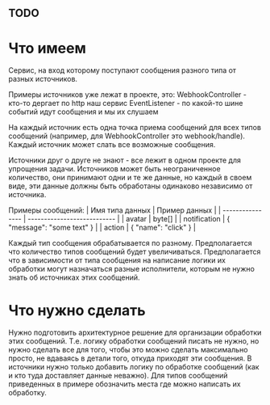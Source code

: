 ## TODO

# Что имеем

Сервис, на вход которому поступают сообщения разного типа от разных источников.

Примеры источников уже лежат в проекте, это:
WebhookController - кто-то дергает по http наш сервис
EventListener - по какой-то шине событий идут сообщения и мы их слушаем

На каждый источник есть одна точка приема сообщений для всех типов сообщений (например, для WebhookController это webhook/handle).
Каждый источник может слать все возможные сообщения.

Источники друг о друге не знают - все лежит в одном проекте для упрощения задачи.
Источников может быть неограниченное количество, они принимают одни и те же данные, но каждый в своем виде, эти данные должны быть обработаны одинаково независимо от источника.

Примеры сообщений:
| Имя типа данных  | Пример данных               |
| ---------------- | --------------------------- |
| avatar           | byte[]                      |
| notification     | { "message": "some text" }  |
| action           | { "name": "click" }         |

Каждый тип сообщения обрабатывается по разному.
Предполагается что количество типов сообщений будет увеличиваться.
Предполагается что в зависимости от типа сообщения на написание логики их обработки могут назначаться разные исполнители, которым не нужно знать об источниках этих сообщений.

# Что нужно сделать

Нужно подготовить архитектурное решение для организации обработки этих сообщений.
Т.е. логику обработки сообщений писать не нужно, но нужно сделать все для того, чтобы это можно сделать максимально просто, не вдаваясь в детали того, откуда приходят эти сообщения.
В источники нужно только добавить логику по обработке сообщений (как и кто туда доставляет данные неважно).
Для типов сообщений приведенных в примере обозначить места где можно написать их обработку.